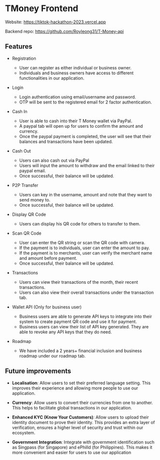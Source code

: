 # TMoney Frontend

Website: https://tiktok-hackathon-2023.vercel.app

Backend repo: https://github.com/Royleong31/T-Money-api

## Features

- Registration

  - User can register as either individual or business owner.
  - Individuals and business owners have access to different functionalities in our application.

- Login

  - Login authentication using email/username and password.
  - OTP will be sent to the registered email for 2 factor authentication.

- Cash In

  - User is able to cash into their T Money wallet via PayPal.
  - A paypal tab will open up for users to confirm the amount and currency.
  - Once the paypal payment is completed, the user will see that their balances and transactions have been updated.

- Cash Out

  - Users can also cash out via PayPal
  - Users will input the amount to withdraw and the email linked to their paypal email.
  - Once successful, their balance will be updated.

- P2P Transfer

  - Users can key in the username, amount and note that they want to send money to.
  - Once successful, their balance will be updated.

- Display QR Code

  - Users can display his QR code for others to transfer to them.

- Scan QR Code

  - User can enter the QR string or scan the QR code with camera.
  - If the payment is to individuals, user can enter the amount to pay.
  - If the payment is to merchants, user can verify the merchant name and amount before payment.
  - Once successful, their balance will be updated.

- Transactions

  - Users can view their transactions of the month, their recent transactions.
  - Users can also view their overall transactions under the transaction tab.

- Wallet API (Only for business user)

  - Business users are able to generate API keys to integrate into their system to create payment QR code and use it for payment.
  - Business users can view their list of API key generated. They are able to revoke any API keys that they do need.

- Roadmap
  - We have included a 2 years+ financial inclusion and business roadmap under our roadmap tab.

## Future improvements

- **Localisation**: Allow users to set their preferred language setting. This improves their experience and allowing more people to use our application.

- **Currency**: Allow users to convert their currencies from one to another. This helps to facilitate global transactions in our application.

- **Enhanced KYC (Know Your Customers)**: Allow users to upload their identity document to prove their identity. This provides an extra layer of verification, ensures a higher level of security and trust within our ecosystem.

- **Government Integration**: Integrate with government identification such as Singpass (for Singapore) and ePhilld (for Philippines). This makes it more convenient and easier for users to use our application
